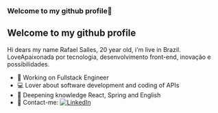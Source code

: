 ### Welcome to my github profile👋
<div style=" background-image: url("https://developers.giphy.com/branch/master/static/api-c99e353f761d318322c853c03ebcf21b.gif");">
<h2>Welcome to my github profile</h2>

Hi dears my name Rafael Salles, 20 year old, i'm live in Brazil. 
LoveApaixonada por tecnologia, desenvolvimento front-end, inovação e possibilidades. 

- 🏢 Working on Fullstack Engineer
- 💻 Lover about software development and coding of APIs
- 🚀 Deepening knowledge React, Spring and English
- 💬 Contact-me:  <a href="https://www.linkedin.com/in/rafasall/" target="_blank"><img src="https://img.shields.io/badge/LinkedIn-%230077B5.svg?&style=flat-square&logo=linkedin&logoColor=white" alt="LinkedIn"></a>

 </div>

<!--
**rafasall/rafasall** is a ✨ _special_ ✨ repository because its `README.md` (this file) appears on your GitHub profile.

Here are some ideas to get you started:



- 🔭 I’m currently working on ...
- 🌱 I’m currently learning ...
- 👯 I’m looking to collaborate on ...
- 🤔 I’m looking for help with ...
- 💬 Ask me about ...
- 📫 How to reach me: ...
- 😄 Pronouns: ...
- ⚡ Fun fact: ...
--> 
